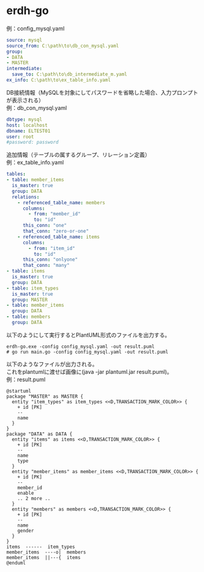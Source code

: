 # erdh-go

例：config_mysql.yaml
```config_mysql.yaml
source: mysql
source_from: C:\path\to\db_con_mysql.yaml
group:
- DATA
- MASTER
intermediate:
  save_to: C:\path\to\db_intermediate_m.yaml
ex_info: C:\path\to\ex_table_info.yaml
```


DB接続情報（MySQLを対象にしてパスワードを省略した場合、入力プロンプトが表示される）  
例：db_con_mysql.yaml
```db_con_mysql.yaml
dbtype: mysql
host: localhost
dbname: ELTEST01
user: root
#password: password
```


追加情報（テーブルの属するグループ、リレーション定義）  
例：ex_table_info.yaml
```ex_table_info.yaml
tables:
- table: member_items
  is_master: true
  group: DATA
  relations:
    - referenced_table_name: members
      columns:
        - from: "member_id"
          to: "id"
      this_conn: "one"
      that_conn: "zero-or-one"
    - referenced_table_name: items
      columns:
        - from: "item_id"
          to: "id"
      this_conn: "onlyone"
      that_conn: "many"
- table: items
  is_master: true
  group: DATA
- table: item_types
  is_master: true
  group: MASTER
- table: member_items
  group: DATA
- table: members
  group: DATA
```


以下のようにして実行するとPlantUML形式のファイルを出力する。
```
erdh-go.exe -config config_mysql.yaml -out result.puml
# go run main.go -config config_mysql.yaml -out result.puml
```


以下のようなファイルが出力される。  
これをplantumlに渡せば画像に(java -jar plantuml.jar result.puml)。  
例：result.puml
```uml
@startuml
package "MASTER" as MASTER {
  entity "item_types" as item_types <<D,TRANSACTION_MARK_COLOR>> {
    + id [PK]
    --
    name
  }
}
package "DATA" as DATA {
  entity "items" as items <<D,TRANSACTION_MARK_COLOR>> {
    + id [PK]
    --
    name
    type
  }
  entity "member_items" as member_items <<D,TRANSACTION_MARK_COLOR>> {
    + id [PK]
    --
    member_id
    enable
    .. 2 more ..
  }
  entity "members" as members <<D,TRANSACTION_MARK_COLOR>> {
    + id [PK]
    --
    name
    gender
  }
}
items  ------  item_types
member_items  ----o|  members
member_items  ||---{  items
@enduml
```
